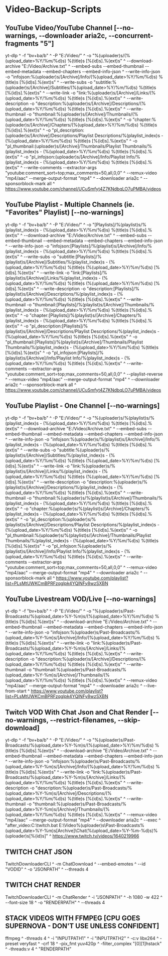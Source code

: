 # Video-Backup-Scripts

## YouTube Video/YouTube Channel [--no-warnings, --downloader aria2c, --concurrent-fragments "5"]

yt-dlp ^
    -f "bv+ba/b" ^
    -P "E:/Video/" ^
    -o "%(uploader)s/(%(upload_date>%Y/%m/%d)s) %(title)s [%(id)s].%(ext)s" ^
    --download-archive "E:/Video/Archive.txt" ^
    --embed-subs --embed-thumbnail --embed-metadata --embed-chapters --embed-info-json ^
    --write-info-json -o "infojson:%(uploader)s/[Archive]/Info/(%(upload_date>%Y/%m/%d)s) %(title)s [%(id)s].%(ext)s" ^
    --write-subs -o "subtitle:%(uploader)s/[Archive]/Subtitles/(%(upload_date>%Y/%m/%d)s) %(title)s [%(id)s].%(ext)s" ^
    --write-link -o "link:%(uploader)s/[Archive]/Links/(%(upload_date>%Y/%m/%d)s) %(title)s [%(id)s].%(ext)s" ^
    --write-description -o "description:%(uploader)s/[Archive]/Descriptions/(%(upload_date>%Y/%m/%d)s) %(title)s [%(id)s].%(ext)s" ^
    --write-thumbnail -o "thumbnail:%(uploader)s/[Archive]/Thumbnails/(%(upload_date>%Y/%m/%d)s) %(title)s [%(id)s].%(ext)s" ^
    -o "chapter:%(uploader)s/[Archive]/Chapters/(%(upload_date>%Y/%m/%d)s) %(title)s [%(id)s].%(ext)s" ^
    -o "pl_description:(uploader)s/[Archive]/Descriptions/Playlist Descriptions/%(playlist_index)s - (%(upload_date>%Y/%m/%d)s) %(title)s [%(id)s].%(ext)s" ^
    -o "pl_thumbnail:(uploader)s/[Archive]/Thumbnails/Playlist Thumbnails/%(playlist_index)s - (%(upload_date>%Y/%m/%d)s) %(title)s [%(id)s].%(ext)s" ^
    -o "pl_infojson:(uploader)s/[Archive]/Info/Playlist Info/%(playlist_index)s - (%(upload_date>%Y/%m/%d)s) %(title)s [%(id)s].%(ext)s" ^
    --write-comments --extractor-args "youtube:comment_sort=top;max_comments=50,all,0,0" ^
    --remux-video "mp4/aac" --merge-output-format "mp4" ^
    --downloader aria2c ^
    --sponsorblock-mark all ^
https://www.youtube.com/channel/UCuSmfyt4Z7KNdbqLO7uPMBA/videos

## YouTube Playlist - Multiple Channels (ie. "Favorites" Playlist) [--no-warnings]

yt-dlp ^
    -f "bv+ba/b" ^
    -P "E:/Video/" ^
    -o "[Playlists]/%(playlist)s/%(playlist_index)s - (%(upload_date>%Y/%m/%d)s) %(title)s [%(id)s].%(ext)s" ^
    --download-archive "E:/Video/Archive.txt" ^
    --embed-subs --embed-thumbnail --embed-metadata --embed-chapters --embed-info-json ^
    --write-info-json -o "infojson:[Playlists]/%(playlist)s/[Archive]/Info/%(playlist_index)s - (%(upload_date>%Y/%m/%d)s) %(title)s [%(id)s].%(ext)s" ^
    --write-subs -o "subtitle:[Playlists]/%(playlist)s/[Archive]/Subtitles/%(playlist_index)s - (%(upload_date>%Y/%m/%d)s) %(title)s (%(upload_date>%Y/%m/%d)s) [%(id)s].%(ext)s" ^
    --write-link -o "link:[Playlists]/%(playlist)s/[Archive]/Links/%(playlist_index)s - (%(upload_date>%Y/%m/%d)s) %(title)s (%(upload_date>%Y/%m/%d)s) [%(id)s].%(ext)s" ^
    --write-description -o "description:[Playlists]/%(playlist)s/[Archive]/Descriptions/%(playlist_index)s - (%(upload_date>%Y/%m/%d)s) %(title)s [%(id)s].%(ext)s" ^
    --write-thumbnail -o "thumbnail:[Playlists]/%(playlist)s/[Archive]/Thumbnails/%(playlist_index)s - (%(upload_date>%Y/%m/%d)s) %(title)s [%(id)s].%(ext)s" ^
    -o "chapter:[Playlists]/%(playlist)s/[Archive]/Chapters/%(playlist_index)s - (%(upload_date>%Y/%m/%d)s) %(title)s [%(id)s].%(ext)s" ^
    -o "pl_description:[Playlists]/%(playlist)s/[Archive]/Descriptions/Playlist Descriptions/%(playlist_index)s - (%(upload_date>%Y/%m/%d)s) %(title)s [%(id)s].%(ext)s" ^
    -o "pl_thumbnail:[Playlists]/%(playlist)s/[Archive]/Thumbnails/Playlist Thumbnails/%(playlist_index)s - (%(upload_date>%Y/%m/%d)s) %(title)s [%(id)s].%(ext)s" ^
    -o "pl_infojson:[Playlists]/%(playlist)s/[Archive]/Info/Playlist Info/%(playlist_index)s - (%(upload_date>%Y/%m/%d)s) %(title)s [%(id)s].%(ext)s" ^
    --write-comments --extractor-args "youtube:comment_sort=top;max_comments=50,all,0,0" ^
    --playlist-reverse ^
    --remux-video "mp4/aac" --merge-output-format "mp4" ^
    --downloader aria2c ^
    --sponsorblock-mark all ^
https://www.youtube.com/channel/UCuSmfyt4Z7KNdbqLO7uPMBA/videos

## YouTube Playlist - One Channel [--no-warnings]

yt-dlp ^
    -f "bv+ba/b" ^
    -P "E:/Video/" ^
    -o "%(uploader)s/%(playlist)s/%(playlist_index)s - (%(upload_date>%Y/%m/%d)s) %(title)s [%(id)s].%(ext)s" ^
    --download-archive "E:/Video/Archive.txt" ^
    --embed-subs --embed-thumbnail --embed-metadata --embed-chapters --embed-info-json ^
    --write-info-json -o "infojson:%(uploader)s/%(playlist)s/[Archive]/Info/%(playlist_index)s - (%(upload_date>%Y/%m/%d)s) %(title)s [%(id)s].%(ext)s" ^
    --write-subs -o "subtitle:%(uploader)s/%(playlist)s/[Archive]/Subtitles/%(playlist_index)s - (%(upload_date>%Y/%m/%d)s) %(title)s (%(upload_date>%Y/%m/%d)s) [%(id)s].%(ext)s" ^
    --write-link -o "link:%(uploader)s/%(playlist)s/[Archive]/Links/%(playlist_index)s - (%(upload_date>%Y/%m/%d)s) %(title)s (%(upload_date>%Y/%m/%d)s) [%(id)s].%(ext)s" ^
    --write-description -o "description:%(uploader)s/%(playlist)s/[Archive]/Descriptions/%(playlist_index)s - (%(upload_date>%Y/%m/%d)s) %(title)s [%(id)s].%(ext)s" ^
    --write-thumbnail -o "thumbnail:%(uploader)s/%(playlist)s/[Archive]/Thumbnails/%(playlist_index)s - (%(upload_date>%Y/%m/%d)s) %(title)s [%(id)s].%(ext)s" ^
    -o "chapter:%(uploader)s/%(playlist)s/[Archive]/Chapters/%(playlist_index)s - (%(upload_date>%Y/%m/%d)s) %(title)s [%(id)s].%(ext)s" ^
    -o "pl_description:%(uploader)s/%(playlist)s/[Archive]/Descriptions/Playlist Descriptions/%(playlist_index)s - (%(upload_date>%Y/%m/%d)s) %(title)s [%(id)s].%(ext)s" ^
    -o "pl_thumbnail:%(uploader)s/%(playlist)s/[Archive]/Thumbnails/Playlist Thumbnails/%(playlist_index)s - (%(upload_date>%Y/%m/%d)s) %(title)s [%(id)s].%(ext)s" ^
    -o "pl_infojson:%(uploader)s/%(playlist)s/[Archive]/Info/Playlist Info/%(playlist_index)s - (%(upload_date>%Y/%m/%d)s) %(title)s [%(id)s].%(ext)s" ^
    --write-comments --extractor-args "youtube:comment_sort=top;max_comments=50,all,0,0" ^
    --remux-video "mp4/aac" --merge-output-format "mp4" ^
    --downloader aria2c ^
    --sponsorblock-mark all ^
https://www.youtube.com/playlist?list=PLsMtUWKCmBPRFzqglpk4YQlNFy8wzSXBN

## YouTube Livestream VOD/Live [--no-warnings]

yt-dlp ^
    -f "bv+ba/b" ^
    -P "E:/Video/" ^
    -o "%(uploader)s/Past-Broadcasts/%(upload_date>%Y-%m)s/(%(upload_date>%Y/%m/%d)s) %(title)s [%(id)s].%(ext)s" ^
    --download-archive "E:/Video/Archive.txt" ^
    --embed-thumbnail --embed-metadata --embed-chapters --embed-info-json ^
    --write-info-json -o "infojson:%(uploader)s/Past-Broadcasts/%(upload_date>%Y-%m)s/[Archive]/Info/(%(upload_date>%Y/%m/%d)s) %(title)s [%(id)s].%(ext)s" ^
    --write-link -o "link:%(uploader)s/Past-Broadcasts/%(upload_date>%Y-%m)s/[Archive]/Links/(%(upload_date>%Y/%m/%d)s) %(title)s [%(id)s].%(ext)s" ^
    --write-description -o "description:%(uploader)s/[Archive]/Descriptions/(%(upload_date>%Y/%m/%d)s) %(title)s [%(id)s].%(ext)s" ^
    --write-thumbnail -o "thumbnail:%(uploader)s/Past-Broadcasts/%(upload_date>%Y-%m)s/[Archive]/Thumbnails/(%(upload_date>%Y/%m/%d)s) %(title)s [%(id)s].%(ext)s" ^
    --remux-video "mp4/aac" --merge-output-format "mp4" ^
    --downloader aria2c ^
    --live-from-start ^
https://www.youtube.com/playlist?list=PLsMtUWKCmBPRFzqglpk4YQlNFy8wzSXBN

## Twitch VOD With Chat Json and Chat Render [--no-warnings, --restrict-filenames, --skip-download]

yt-dlp ^
    -f "bv+ba/b" ^
    -P "E:/Video/" ^
    -o "%(uploader)s/Past-Broadcasts/%(upload_date>%Y-%m)s/(%(upload_date>%Y/%m/%d)s) %(title)s [%(id)s].%(ext)s" ^
    --download-archive "E:/Video/Archive.txt" ^
    --embed-thumbnail --embed-metadata --embed-chapters --embed-info-json ^
    --write-info-json -o "infojson:%(uploader)s/Past-Broadcasts/%(upload_date>%Y-%m)s/[Archive]/Info/(%(upload_date>%Y/%m/%d)s) %(title)s [%(id)s].%(ext)s" ^
    --write-link -o "link:%(uploader)s/Past-Broadcasts/%(upload_date>%Y-%m)s/[Archive]/Links/(%(upload_date>%Y/%m/%d)s) %(title)s [%(id)s].%(ext)s" ^
    --write-description -o "description:%(uploader)s/Past-Broadcasts/%(upload_date>%Y-%m)s/[Archive]/Descriptions/(%(upload_date>%Y/%m/%d)s) %(title)s [%(id)s].%(ext)s" ^
    --write-thumbnail -o "thumbnail:%(uploader)s/Past-Broadcasts/%(upload_date>%Y-%m)s/[Archive]/Thumbnails/(%(upload_date>%Y/%m/%d)s) %(title)s [%(id)s].%(ext)s" ^
    --remux-video "mp4/aac" --merge-output-format "mp4" ^
    --downloader aria2c ^
    --exec ^
        "after_video:C:\twitch.bat E:\Video\%(uploader)s\Past-Broadcasts\%(upload_date>%Y-%m)s\[Archive]\Chat\(%(upload_date>%Y-%m-%d)s)%(uploader)s[%(id)s]" ^
https://www.twitch.tv/videos/1640219966

## TWITCH CHAT JSON

TwitchDownloaderCLI ^
    -m ChatDownload ^
    --embed-emotes ^
    --id "VODID" ^
    -o "JSONPATH" ^
    --threads 4

## TWITCH CHAT RENDER

TwitchDownloaderCLI ^
    -m ChatRender ^
    -i "JSONPATH" ^
    -h 1080 -w 422 ^
    --font-size 18 ^
    -o "RENDERPATH" ^
    --threads 4

## STACK VIDEOS WITH FFMPEG [CPU GOES SUPERNOVA - DON'T USE UNLESS CONFIDENT]

ffmpeg ^
    -threads 4 ^
    -i "INPUTPATH1" ^
    -i "INPUTPATH2" ^
    -c:v libx264 ^
    -preset veryfast ^
    -crf 18 ^
    -pix_fmt yuv420p ^
    -filter_complex "[0][1]hstack" ^
    -threads:v 4 ^
    "RENDERPATH"
